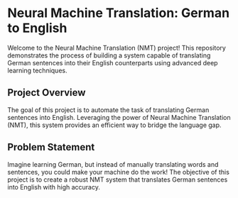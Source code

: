 # Neural Machine Translation: German to English

Welcome to the Neural Machine Translation (NMT) project! This repository demonstrates the process of building a system capable of translating German sentences into their English counterparts using advanced deep learning techniques.

## Project Overview

The goal of this project is to automate the task of translating German sentences into English. Leveraging the power of Neural Machine Translation (NMT), this system provides an efficient way to bridge the language gap.

## Problem Statement

Imagine learning German, but instead of manually translating words and sentences, you could make your machine do the work! The objective of this project is to create a robust NMT system that translates German sentences into English with high accuracy.

